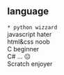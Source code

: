 ## language

`* python wizzard`
<br>
javascript hater
<br>
html&css noob
<br>
C beginner
<br>
C# ... 😐
<br>
Scratch enjoyer
